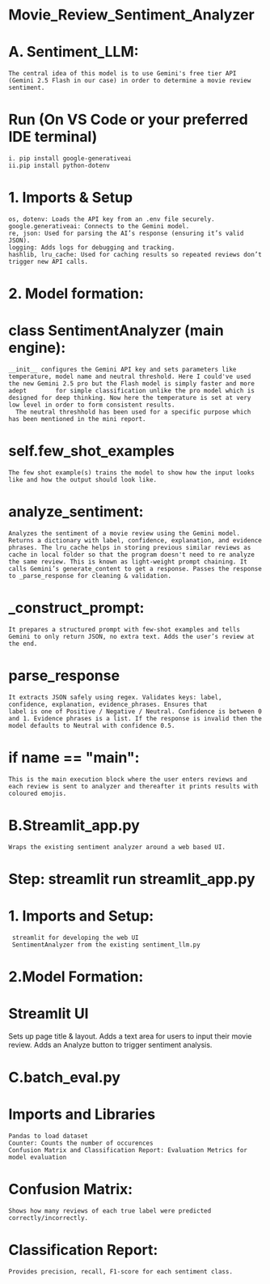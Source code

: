 # Movie_Review_Sentiment_Analyzer
# A. Sentiment_LLM: 
    The central idea of this model is to use Gemini's free tier API (Gemini 2.5 Flash in our case) in order to determine a movie review sentiment. 
# Run (On VS Code or your preferred IDE terminal)
    i. pip install google-generativeai
    ii.pip install python-dotenv

# 1. Imports & Setup
    os, dotenv: Loads the API key from an .env file securely.
    google.generativeai: Connects to the Gemini model.
    re, json: Used for parsing the AI’s response (ensuring it’s valid JSON).
    logging: Adds logs for debugging and tracking.
    hashlib, lru_cache: Used for caching results so repeated reviews don’t trigger new API calls.

# 2. Model formation:
   
# class SentimentAnalyzer (main engine):
    __init__ configures the Gemini API key and sets parameters like temperature, model name and neutral threshold. Here I could've used the new Gemini 2.5 pro but the Flash model is simply faster and more adept        for simple classification unlike the pro model which is designed for deep thinking. Now here the temperature is set at very low level in order to form consistent results.
      The neutral threshhold has been used for a specific purpose which has been mentioned in the mini report.
# self.few_shot_examples 
    The few shot example(s) trains the model to show how the input looks like and how the output should look like. 
# analyze_sentiment:
    Analyzes the sentiment of a movie review using the Gemini model. Returns a dictionary with label, confidence, explanation, and evidence phrases. The lru_cache helps in storing previous similar reviews as         cache in local folder so that the program doesn't need to re analyze the same review. This is known as light-weight prompt chaining. It calls Gemini’s generate_content to get a response. Passes the response      to _parse_response for cleaning & validation.
# _construct_prompt:
    It prepares a structured prompt with few-shot examples and tells Gemini to only return JSON, no extra text. Adds the user’s review at the end.
# parse_response
    It extracts JSON safely using regex. Validates keys: label, confidence, explanation, evidence_phrases. Ensures that
    label is one of Positive / Negative / Neutral. Confidence is between 0 and 1. Evidence phrases is a list. If the response is invalid then the model defaults to Neutral with confidence 0.5.
# if __name__ == "__main__":
    This is the main execution block where the user enters reviews and each review is sent to analyzer and thereafter it prints results with coloured emojis.

# B.Streamlit_app.py
    Wraps the existing sentiment analyzer around a web based UI.
# Step: streamlit run streamlit_app.py
# 1. Imports and Setup:
     streamlit for developing the web UI
     SentimentAnalyzer from the existing sentiment_llm.py
# 2.Model Formation:
# Streamlit UI
Sets up page title & layout. Adds a text area for users to input their movie review. Adds an Analyze button to trigger sentiment analysis.

# C.batch_eval.py
# Imports and Libraries
    Pandas to load dataset
    Counter: Counts the number of occurences
    Confusion Matrix and Classification Report: Evaluation Metrics for model evaluation

 # Confusion Matrix: 
    Shows how many reviews of each true label were predicted correctly/incorrectly.
 # Classification Report: 
    Provides precision, recall, F1-score for each sentiment class.
